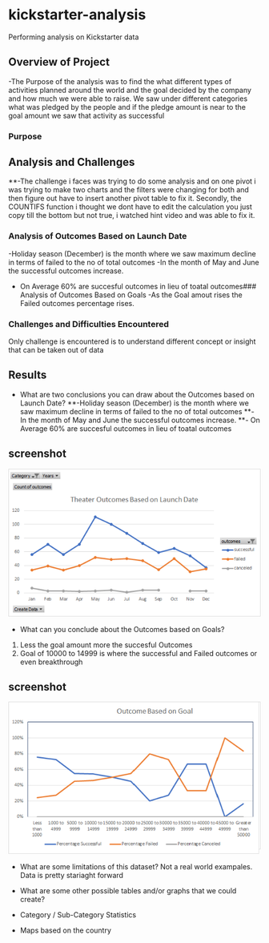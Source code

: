 # kickstarter-analysis
Performing analysis on Kickstarter data 
## Overview of Project
-The Purpose of the analysis was to find the what different types of activities planned around the world and the goal decided by the company and how much 
 we were able to raise. We saw under different categories what was pledged by the people and if the pledge amount is near to the goal amount we saw that activity as successful

### Purpose

## Analysis and Challenges

**-The challenge i faces was trying to do some analysis and on one pivot i was trying to make two charts and the filters were changing for both and then figure out have to insert another pivot table to fix it.
Secondly, the COUNTIFS function i thought we dont have to edit the calculation you just copy till the bottom but not true, i watched hint video and was able to fix it.

### Analysis of Outcomes Based on Launch Date
-Holiday season (December) is the month where we saw maximum decline in terms of failed to the no of total outcomes
-In the month of May and June the successful outcomes increase.
- On Average 60% are succesful outcomes in lieu of toatal outcomes### Analysis of Outcomes Based on Goals
-As the Goal amout rises the Failed outcomes percentage rises.


### Challenges and Difficulties Encountered
Only challenge is encountered is to understand different concept or insight that can be taken out of data

## Results

- What are two conclusions you can draw about the Outcomes based on Launch Date?
**-Holiday season (December) is the month where we saw maximum decline in terms of failed to the no of total outcomes
**-In the month of May and June the successful outcomes increase.
**- On Average 60% are succesful outcomes in lieu of toatal outcomes

## screenshot

![Theater_Outcomes_vs_Launch](https://github.com/shivam0921/kickstarter-analysis/blob/main/Theater_Outcomes_vs_Launch.png)


- What can you conclude about the Outcomes based on Goals?
1. Less the goal amount more the succesful Outcomes
2. Goal of 10000 to 14999 is where the successful and Failed outcomes or even breakthrough

## screenshot

![Outcomes_vs_Goals](https://github.com/shivam0921/kickstarter-analysis/blob/main/Outcomes_vs_Goals.png)

- What are some limitations of this dataset?
Not a real world exampales. Data is pretty stariaght forward

- What are some other possible tables and/or graphs that we could create?
- Category / Sub-Category Statistics
- Maps based on the country 
